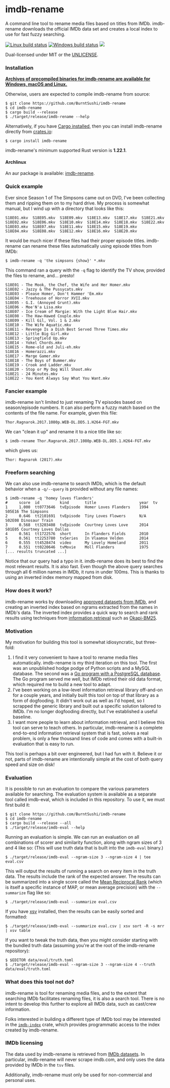 imdb-rename
===========
A command line tool to rename media files based on titles from IMDb.
imdb-rename downloads the official IMDb data set and creates a local index to
use for fast fuzzy searching.

[![Linux build status](https://api.travis-ci.org/BurntSushi/imdb-rename.svg)](https://travis-ci.org/BurntSushi/imdb-rename)
[![Windows build status](https://ci.appveyor.com/api/projects/status/github/BurntSushi/imdb-rename?svg=true)](https://ci.appveyor.com/project/BurntSushi/imdb-rename)
[![](http://meritbadge.herokuapp.com/imdb-rename)](https://crates.io/crates/imdb-rename)

Dual-licensed under MIT or the [UNLICENSE](http://unlicense.org).


### Installation

**[Archives of precompiled binaries for imdb-rename are available for Windows,
macOS and Linux.](https://github.com/BurntSushi/imdb-rename/releases)**

Otherwise, users are expected to compile imdb-rename from source:

```
$ git clone https://github.com/BurntSushi/imdb-rename
$ cd imdb-rename
$ cargo build --release
$ ./target/release/imdb-rename --help
```

Alternatively, if you have
[Cargo installed](https://rustup.rs),
then you can install imdb-rename directly from
[crates.io](https://crates.io):

```
$ cargo install imdb-rename
```

imdb-rename's minimum supported Rust version is **1.22.1**.

#### Archlinux

An aur package is available: [imdb-rename](https://aur.archlinux.org/packages/imdb-rename/).

### Quick example

Ever since Season 1 of The Simpsons came out on DVD, I've been collecting them
and ripping them on to my hard drive. My process is somewhat manual, but I
wind up with a directory that looks like this:

```
S18E01.mkv  S18E05.mkv  S18E09.mkv  S18E13.mkv  S18E17.mkv  S18E21.mkv
S18E02.mkv  S18E06.mkv  S18E10.mkv  S18E14.mkv  S18E18.mkv  S18E22.mkv
S18E03.mkv  S18E07.mkv  S18E11.mkv  S18E15.mkv  S18E19.mkv
S18E04.mkv  S18E08.mkv  S18E12.mkv  S18E16.mkv  S18E20.mkv
```

It would be much nicer if these files had their proper episode titles.
imdb-rename can rename these files automatically using episode titles from
IMDb:

```
$ imdb-rename -q 'the simpsons {show}' *.mkv
```

This command ran a query with the `-q` flag to identify the TV show, provided
the files to rename, and... presto!

```
S18E01 - The Mook, the Chef, the Wife and Her Homer.mkv
S18E02 - Jazzy & The Pussycats.mkv
S18E03 - Please Homer, Don't Hammer 'Em.mkv
S18E04 - Treehouse of Horror XVII.mkv
S18E05 - G.I. (Annoyed Grunt).mkv
S18E06 - Moe'N'a Lisa.mkv
S18E07 - Ice Cream of Margie: With the Light Blue Hair.mkv
S18E08 - The Haw-Hawed Couple.mkv
S18E09 - Kill Gil, Vol. 1 & 2.mkv
S18E10 - The Wife Aquatic.mkv
S18E11 - Revenge Is a Dish Best Served Three Times.mkv
S18E12 - Little Big Girl.mkv
S18E13 - Springfield Up.mkv
S18E14 - Yokel Chords.mkv
S18E15 - Rome-old and Juli-eh.mkv
S18E16 - Homerazzi.mkv
S18E17 - Marge Gamer.mkv
S18E18 - The Boys of Bummer.mkv
S18E19 - Crook and Ladder.mkv
S18E20 - Stop or My Dog Will Shoot.mkv
S18E21 - 24 Minutes.mkv
S18E22 - You Kent Always Say What You Want.mkv
```


### Fancier example

imdb-rename isn't limited to just renaming TV episodes based on season/episode
numbers. It can also perform a fuzzy match based on the contents of the
file name. For example, given this file:

```
Thor.Ragnarok.2017.1080p.WEB-DL.DD5.1.H264-FGT.mkv
```

We can "clean it up" and rename it to a nice title like so:

```
$ imdb-rename Thor.Ragnarok.2017.1080p.WEB-DL.DD5.1.H264-FGT.mkv
```

which gives us:

```
Thor: Ragnarok (2017).mkv
```


### Freeform searching

We can also use imdb-rename to search IMDb, which is the default behavior
when a `-q/--query` is provided without any file names:

```
$ imdb-rename -q 'homey loves flanders'
#     score  id         kind       title                   year  tv
1     1.000  tt0773646  tvEpisode  Homer Loves Flanders    1994  S05E16 The Simpsons
2     0.646  tt2101691  tvEpisode  Tiny Loves Flowers      N/A   S02E08 Dinosaur Train
3     0.568  tt3203408  tvEpisode  Courtney Loves Love     2014  S01E05 Courtney Loves Dallas
4     0.561  tt1722576  short      In Flanders Fields      2010
5     0.561  tt2253780  tvSeries   In Vlaamse Velden       2014
6     0.555  tt4528474  video      My Lovely Homeland      2011
7     0.551  tt0220646  tvMovie    Moll Flanders           1975
[... results truncated ...]
```

Notice that our query had a typo in it. imdb-rename does its best to find the
most relevant results. It is also fast. Even though the above query searches
through all 6 million names in IMDb, it runs in under 100ms. This is thanks to
using an inverted index memory mapped from disk.


### How does it work?

imdb-rename works by downloading
[approved datasets from IMDb](https://www.imdb.com/interfaces/),
and creating an inverted index based on ngrams extracted
from the names in IMDb's data. The inverted index provides a
quick way to search and rank results using techniques from
[information retrieval](https://nlp.stanford.edu/IR-book/)
such as
[Okapi-BM25](https://en.wikipedia.org/wiki/Okapi_BM25).


### Motivation

My motivation for building this tool is somewhat idiosyncratic, but three-fold:

1. I find it very convenient to have a tool to rename media files
   automatically. imdb-rename is my third iteration on this tool. The first was
   an unpublished hodge podge of Python scripts and a MySQL database. The
   second was a
   [Go program with a PostgreSQL database](https://github.com/BurntSushi/goim).
   The Go program served me well, but IMDb retired their old data format, which
   required me to build a new tool to adapt.
2. I've been working on a low-level information retrieval library off-and-on
   for a couple years, and initially built this tool on top of that library as
   a form of dogfooding. It didn't work out as well as I'd hoped, so I scrapped
   the generic library and built out a specific solution tailored to IMDb. I'm
   no longer dogfooding directly, but I've established a useful baseline.
3. I want more people to learn about information retrieval, and I believe this
   tool can serve to teach others. In particular, imdb-rename is a complete
   end-to-end information retrieval system that is fast, solves a real problem,
   is only a few thousand lines of code and comes with a built-in
   evaluation that is easy to run.

This tool is perhaps a bit over engineered, but I had fun with it. Believe it
or not, parts of imdb-rename are intentionally simple at the cost of both query
speed and size on disk!


### Evaluation

It is possible to run an evaluation to compare the various parameters available
for searching. The evaluation system is available as a separate tool called
imdb-eval, which is included in this repository. To use it, we must first build
it:

```
$ git clone https://github.com/BurntSushi/imdb-rename
$ cd imdb-rename
$ cargo build --release --all
$ ./target/release/imdb-eval --help
```

Running an evaluation is simple. We can run an evaluation on all combinations
of scorer and similarity function, along with ngram sizes of 3 and 4 like so:
(This will use truth data that is built into the `imdb-eval` binary.)

```
$ ./target/release/imdb-eval --ngram-size 3 --ngram-size 4 | tee eval.csv
```

This will output the results of running a search on every item in the truth
data. The results include the rank of the expected answer. The results can be
summarized into a single score called the
[Mean Reciprocal Rank](https://en.wikipedia.org/wiki/Mean_reciprocal_rank)
(which is itself a specific instance of MAP, or mean average precision)
with the `--summarize` flag like so:

```
$ ./target/release/imdb-eval --summarize eval.csv
```

If you have [xsv](https://github.com/BurntSushi/xsv) installed, then the
results can be easily sorted and formatted:

```
$ ./target/release/imdb-eval --summarize eval.csv | xsv sort -R -s mrr | xsv table
```

If you want to tweak the truth data, then you might consider starting with the
bundled truth data (assuming you're at the root of the imdb-rename repository):

```
$ $EDITOR data/eval/truth.toml
$ ./target/release/imdb-eval --ngram-size 3 --ngram-size 4 --truth data/eval/truth.toml
```


### What does this tool not do?

imdb-rename is tool for renaming media files, and to the extent that searching
IMDb facilitates renaming files, it is also a search tool. There is no
intent to develop this further to explore all IMDb data, such as cast/crew
information.

Folks interested in building a different type of IMDb tool may be interested
in the [`imdb-index`](https://docs.rs/imdb-index) crate, which provides
programmatic access to the index created by imdb-rename.


### IMDb licensing

The data used by imdb-rename is retrieved from
[IMDb datasets](https://www.imdb.com/interfaces/).
In particular, imdb-rename will never scrape imdb.com, and only uses the data
provided by IMDb in the `tsv` files.

Additionally, imdb-rename must only be used for non-commercial and personal
uses.
